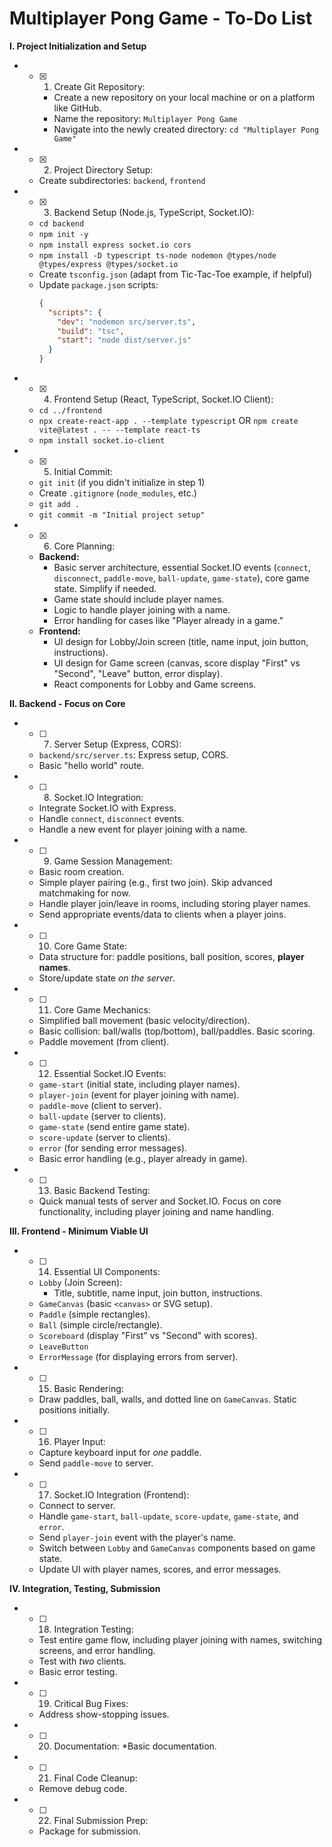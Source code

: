# Multiplayer Pong Game - To-Do List

**I. Project Initialization and Setup**

* - [x] 1.  Create Git Repository:
    * Create a new repository on your local machine or on a platform like GitHub.
    * Name the repository: `Multiplayer Pong Game`
    * Navigate into the newly created directory: `cd "Multiplayer Pong Game"` 
*  - [x] 2.  Project Directory Setup:
    * Create subdirectories: `backend`, `frontend`
*  - [x] 3.  Backend Setup (Node.js, TypeScript, Socket.IO):
    * `cd backend`
    * `npm init -y`
    * `npm install express socket.io cors`
    * `npm install -D typescript ts-node nodemon @types/node @types/express @types/socket.io`
    * Create `tsconfig.json` (adapt from Tic-Tac-Toe example, if helpful)
    * Update `package.json` scripts:
        ```json
        {
          "scripts": {
            "dev": "nodemon src/server.ts",
            "build": "tsc",
            "start": "node dist/server.js"
          }
        }
        ```
*  - [x] 4.  Frontend Setup (React, TypeScript, Socket.IO Client):
    * `cd ../frontend`
    * `npx create-react-app . --template typescript` OR `npm create vite@latest . -- --template react-ts`
    * `npm install socket.io-client`
*  - [x] 5.  Initial Commit:
    * `git init` (if you didn't initialize in step 1)
    * Create `.gitignore` (`node_modules`, etc.)
    * `git add .`
    * `git commit -m "Initial project setup"`
*  - [x] 6.  Core Planning:
    * **Backend:**
        * Basic server architecture, essential Socket.IO events (`connect`, `disconnect`, `paddle-move`, `ball-update`, `game-state`), core game state. Simplify if needed.
        * Game state should include player names.
        * Logic to handle player joining with a name.
        * Error handling for cases like "Player already in a game."
    * **Frontend:**
        * UI design for Lobby/Join screen (title, name input, join button, instructions).
        * UI design for Game screen (canvas, score display "First" vs "Second", "Leave" button, error display).
        * React components for Lobby and Game screens.

**II. Backend - Focus on Core**

*  - [ ] 7.  Server Setup (Express, CORS):
    * `backend/src/server.ts`: Express setup, CORS.
    * Basic "hello world" route.
*  - [ ] 8.  Socket.IO Integration:
    * Integrate Socket.IO with Express.
    * Handle `connect`, `disconnect` events.
    * Handle a new event for player joining with a name.
*  - [ ] 9.  Game Session Management:
    * Basic room creation.
    * Simple player pairing (e.g., first two join). Skip advanced matchmaking for now.
    * Handle player join/leave in rooms, including storing player names.
    * Send appropriate events/data to clients when a player joins.
*  - [ ] 10. Core Game State:
    * Data structure for: paddle positions, ball position, scores, **player names**.
    * Store/update state *on the server*.
*  - [ ] 11. Core Game Mechanics:
    * Simplified ball movement (basic velocity/direction).
    * Basic collision: ball/walls (top/bottom), ball/paddles. Basic scoring.
    * Paddle movement (from client).
*  - [ ] 12. Essential Socket.IO Events:
    * `game-start` (initial state, including player names).
    * `player-join` (event for player joining with name).
    * `paddle-move` (client to server).
    * `ball-update` (server to clients).
    * `game-state` (send entire game state).
    * `score-update` (server to clients).
    * `error` (for sending error messages).
    * Basic error handling (e.g., player already in game).
*  - [ ] 13. Basic Backend Testing:
    * Quick manual tests of server and Socket.IO. Focus on core functionality, including player joining and name handling.

**III. Frontend - Minimum Viable UI**

*  - [ ] 14. Essential UI Components:
    * `Lobby` (Join Screen):
        * Title, subtitle, name input, join button, instructions.
    * `GameCanvas` (basic `<canvas>` or SVG setup).
    * `Paddle` (simple rectangles).
    * `Ball` (simple circle/rectangle).
    * `Scoreboard` (display "First" vs "Second" with scores).
    * `LeaveButton`
    * `ErrorMessage` (for displaying errors from server).
*  - [ ] 15. Basic Rendering:
    * Draw paddles, ball, walls, and dotted line on `GameCanvas`. Static positions initially.
*  - [ ] 16. Player Input:
    * Capture keyboard input for *one* paddle.
    * Send `paddle-move` to server.
*  - [ ] 17. Socket.IO Integration (Frontend):
    * Connect to server.
    * Handle `game-start`, `ball-update`, `score-update`, `game-state`, and `error`.
    * Send `player-join` event with the player's name.
    * Switch between `Lobby` and `GameCanvas` components based on game state.
    * Update UI with player names, scores, and error messages.

**IV. Integration, Testing, Submission**

*  - [ ] 18. Integration Testing:
    * Test entire game flow, including player joining with names, switching screens, and error handling.
    * Test with *two* clients.
   * Basic error testing.
*  - [ ] 19. Critical Bug Fixes:
    * Address show-stopping issues.
*  - [ ] 20. Documentation:
    *Basic documentation.
*  - [ ] 21. Final Code Cleanup:
    * Remove debug code.
*  - [ ] 22. Final Submission Prep:
    * Package for submission.
